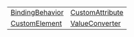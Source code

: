 |                                                                                                              |                                                                                                              |
| ------------------------------------------------------------------------------------------------------------ | ------------------------------------------------------------------------------------------------------------ |
| [BindingBehavior](https://hamedfathi.gitbook.io/aurelia-2-doc-api/runtime/resources/literal/bindingbehavior) | [CustomAttribute](https://hamedfathi.gitbook.io/aurelia-2-doc-api/runtime/resources/literal/customattribute) |
| [CustomElement](https://hamedfathi.gitbook.io/aurelia-2-doc-api/runtime/resources/literal/customelement)     | [ValueConverter](https://hamedfathi.gitbook.io/aurelia-2-doc-api/runtime/resources/literal/valueconverter)   |